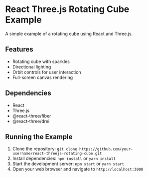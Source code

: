 # React Three.js Rotating Cube Example

A simple example of a rotating cube using React and Three.js.

## Features

* Rotating cube with sparkles
* Directional lighting
* Orbit controls for user interaction
* Full-screen canvas rendering

## Dependencies

* React
* Three.js
* @react-three/fiber
* @react-three/drei

## Running the Example

1. Clone the repository: `git clone https://github.com/your-username/react-threejs-rotating-cube.git`
2. Install dependencies: `npm install` or `yarn install`
3. Start the development server: `npm start` or `yarn start`
4. Open your web browser and navigate to `http://localhost:3000`
